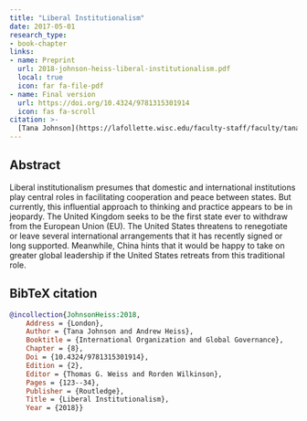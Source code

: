 ```yaml
---
title: "Liberal Institutionalism"
date: 2017-05-01
research_type:
- book-chapter
links:
- name: Preprint
  url: 2018-johnson-heiss-liberal-institutionalism.pdf
  local: true
  icon: far fa-file-pdf
- name: Final version
  url: https://doi.org/10.4324/9781315301914
  icon: fas fa-scroll
citation: >-
  [Tana Johnson](https://lafollette.wisc.edu/faculty-staff/faculty/tana-johnson) and **Andrew Heiss**, “Liberal Institutionalism,” chap. 8 in *International Organization and Global Governance*, 2nd ed., ed. Thomas G. Weiss and Rorden Wilkinson (London: Routledge, 2018), 123–34, doi: [`10.4324/9781315301914`](https://doi.org/10.4324/9781315301914).
---
```


## Abstract

Liberal institutionalism presumes that domestic and international institutions play central roles in facilitating cooperation and peace between states. But currently, this influential approach to thinking and practice appears to be in jeopardy. The United Kingdom seeks to be the first state ever to withdraw from the European Union (EU). The United States threatens to renegotiate or leave several international arrangements that it has recently signed or long supported. Meanwhile, China hints that it would be happy to take on greater global leadership if the United States retreats from this traditional role.


## BibTeX citation

```bibtex
@incollection{JohnsonHeiss:2018,
    Address = {London},
    Author = {Tana Johnson and Andrew Heiss},
    Booktitle = {International Organization and Global Governance},
    Chapter = {8},
    Doi = {10.4324/9781315301914},
    Edition = {2},
    Editor = {Thomas G. Weiss and Rorden Wilkinson},
    Pages = {123--34},
    Publisher = {Routledge},
    Title = {Liberal Institutionalism},
    Year = {2018}}
```
